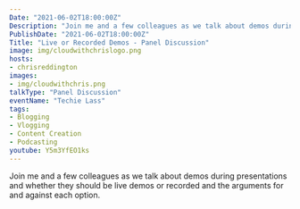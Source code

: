 ```yaml
---
Date: "2021-06-02T18:00:00Z"
Description: "Join me and a few colleagues as we talk about demos during presentations and whether they should be live demos or recorded and the arguments for and against each option."
PublishDate: "2021-06-02T18:00:00Z"
Title: "Live or Recorded Demos - Panel Discussion"
image: img/cloudwithchrislogo.png
hosts:
- chrisreddington
images:
- img/cloudwithchris.png
talkType: "Panel Discussion"
eventName: "Techie Lass"
tags:
- Blogging
- Vlogging
- Content Creation
- Podcasting
youtube: Y5m3YfEO1ks
---
```

Join me and a few colleagues as we talk about demos during presentations and whether they should be live demos or recorded and the arguments for and against each option.